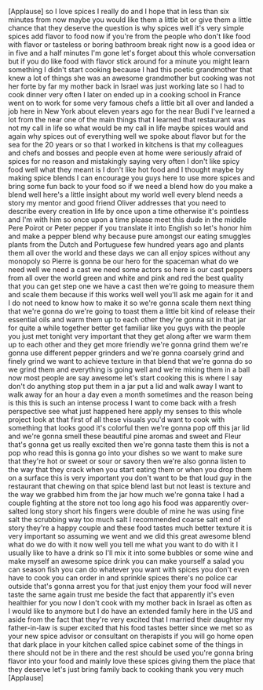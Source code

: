 
[Applause]
so I love spices I really do and I hope
that in less than six minutes from now
maybe you would like them a little bit
or give them a little chance that they
deserve the question is why spices well
it&#39;s very simple spices add flavor to
food now if you&#39;re from the people who
don&#39;t like food with flavor or tasteless
or boring bathroom break right now is a
good idea or in five and a half minutes
I&#39;m gone let&#39;s forget about this whole
conversation
but if you do like food with flavor
stick around for a minute you might
learn something
I didn&#39;t start cooking because I had
this poetic grandmother that knew a lot
of things she was an awesome grandmother
but cooking was not her forte by far my
mother back in Israel was just working
late so I had to cook dinner very often
I later on ended up in a cooking school
in France went on to work for some very
famous chefs a little bit all over and
landed a job here in New York about
eleven years ago for the near Budi I&#39;ve
learned a lot from the near one of the
main things that I learned that
restaurant was not my call in life so
what would be my call in life maybe
spices would and again why spices out of
everything
well we spoke about flavor but for the
sea for the 20 years or so that I worked
in kitchens is that my colleagues and
chefs and bosses and people even at home
were seriously afraid of spices for no
reason and mistakingly saying very often
I don&#39;t like spicy food well what they
meant is I don&#39;t like hot food and I
thought maybe by making spice blends I
can encourage you guys here to use more
spices and bring some fun back to your
food so if we need a blend how do you
make a blend well here&#39;s a little
insight about my world well every blend
needs a story my mentor and good friend
Oliver addresses that you need to
describe every creation in life by once
upon a time otherwise it&#39;s pointless
and I&#39;m with him so once upon a time
please meet this dude in the middle Pere
Poirot or Peter pepper if you translate
it into English so let&#39;s honor him and
make a pepper blend why because pure
amongst our eating smuggles plants from
the Dutch and Portuguese few hundred
years ago and plants them all over the
world and these days we can all enjoy
spices without any monopoly so Pierre is
gonna be our hero for the spaceman what
do we need well we need a cast we need
some actors so here is our cast peppers
from all over the world green and white
and pink and red the best quality that
you can get step one we have a cast then
we&#39;re going to measure them and scale
them because if this works well well
you&#39;ll ask me again for it and I do not
need to know how to make it so we&#39;re
gonna scale them next thing that we&#39;re
gonna do we&#39;re going to toast them a
little bit kind of release their
essential oils and warm them up to each
other they&#39;re gonna sit in that jar for
quite a while together better get
familiar like you guys with the people
you just met tonight very important that
they get along after we warm them up to
each other and they get more friendly
we&#39;re gonna grind them we&#39;re gonna use
different pepper grinders and we&#39;re
gonna coarsely grind and finely grind we
want to achieve texture in that blend
that we&#39;re gonna do so we grind them and
everything is going well and we&#39;re
mixing them in a ball now most people
are say awesome let&#39;s start cooking this
is where I say don&#39;t do anything stop
put them in a jar put a lid and walk
away I want to walk away for an hour a
day even a month sometimes and the
reason being is this this is such an
intense process I want to come back with
a fresh perspective see what just
happened here apply my senses to this
whole project look at that
first of all these visuals you&#39;d want to
cook with something that looks good it&#39;s
colorful then we&#39;re gonna pop off this
jar lid and we&#39;re gonna smell these
beautiful pine aromas and sweet and
Fleur that&#39;s gonna get us really excited
then we&#39;re gonna taste them this is not
a pop who read this is gonna go into
your dishes so we want to make sure that
they&#39;re hot or sweet or sour or savory
then we&#39;re also gonna listen to the way
that they crack when you start eating
them or when you drop them on a surface
this is very important you don&#39;t want to
be that loud guy in the restaurant that
chewing on that spice blend last but not
least is texture and the way we grabbed
him from the jar how much we&#39;re gonna
take I had a couple fighting at the
store not too long ago his food was
apparently over-salted
long story short his fingers were double
of mine he was using fine salt the
scrubbing way too much salt I
recommended coarse salt
end of story they&#39;re a happy couple
and these food tastes much better
texture it is very important so assuming
we went and we did this great awesome
blend what do we do with it now well you
tell me what you want to do with it I
usually like to have a drink
so I&#39;ll mix it into some bubbles or some
wine and make myself an awesome spice
drink you can make yourself a salad you
can season fish you can do whatever you
want with spices you don&#39;t even have to
cook you can order in and sprinkle
spices there&#39;s no police car outside
that&#39;s gonna arrest you for that just
enjoy them your food will never taste
the same again
trust me beside the fact that apparently
it&#39;s even healthier for you now I don&#39;t
cook with my mother back in Israel as
often as I would like to anymore but I
do have an extended family here in the
US and aside from the fact that they&#39;re
very excited that I married their
daughter my father-in-law is super
excited that his food tastes better
since we met so as your new spice
advisor or consultant on therapists if
you will go home open that dark place in
your kitchen called spice cabinet some
of the things in there should not be in
there and the rest should be used
you&#39;re gonna bring flavor into your food
and mainly love these spices giving them
the place that they deserve let&#39;s just
bring family back to cooking thank you
very much
[Applause]
